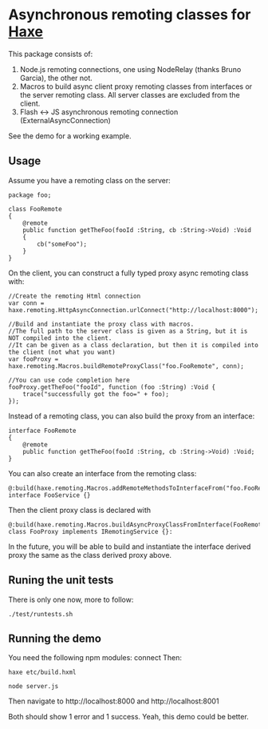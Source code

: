 [haxe]: http://http://haxe.org

# Asynchronous remoting classes for [Haxe][haxe]

This package consists of:

1. Node.js remoting connections, one using NodeRelay<T> (thanks Bruno Garcia), the other not.
2. Macros to build async client proxy remoting classes from interfaces or the server remoting class.  All server classes are excluded from the client.
3. Flash <-> JS asynchronous remoting connection (ExternalAsyncConnection)

See the demo for a working example.

## Usage

Assume you have a remoting class on the server:

	package foo;

	class FooRemote
	{
		@remote
		public function getTheFoo(fooId :String, cb :String->Void) :Void
		{
			cb("someFoo");
		}
	}
	
On the client, you can construct a fully typed proxy async remoting class with:

	//Create the remoting Html connection
	var conn = haxe.remoting.HttpAsyncConnection.urlConnect("http://localhost:8000");
	
	//Build and instantiate the proxy class with macros.  
	//The full path to the server class is given as a String, but it is NOT compiled into the client.
	//It can be given as a class declaration, but then it is compiled into the client (not what you want)
	var fooProxy = haxe.remoting.Macros.buildRemoteProxyClass("foo.FooRemote", conn);
	
	//You can use code completion here
	fooProxy.getTheFoo("fooId", function (foo :String) :Void {
		trace("successfully got the foo=" + foo);
	});
	
Instead of a remoting class, you can also build the proxy from an interface:

	interface FooRemote
	{
		@remote
		public function getTheFoo(fooId :String, cb :String->Void) :Void;
	}
	
You can also create an interface from the remoting class:

	@:build(haxe.remoting.Macros.addRemoteMethodsToInterfaceFrom("foo.FooRemote"))
	interface FooService {}
	
Then the client proxy class is declared with

	@:build(haxe.remoting.Macros.buildAsyncProxyClassFromInterface(FooRemote))
	class FooProxy implements IRemotingService {}:
	
In the future, you will be able to build and instantiate the interface derived proxy the same as the class derived proxy above.

## Runing the unit tests

There is only one now, more to follow:

	./test/runtests.sh

## Running the demo

You need the following npm modules: connect
Then:

	haxe etc/build.hxml
	
	node server.js
	
Then navigate to http://localhost:8000 and http://localhost:8001

Both should show 1 error and 1 success.  Yeah, this demo could be better.
